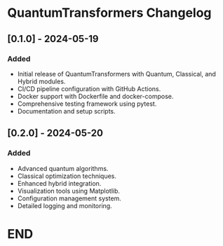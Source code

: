 # QuantumTransformers Changelog

## [0.1.0] - 2024-05-19
### Added
- Initial release of QuantumTransformers with Quantum, Classical, and Hybrid modules.
- CI/CD pipeline configuration with GitHub Actions.
- Docker support with Dockerfile and docker-compose.
- Comprehensive testing framework using pytest.
- Documentation and setup scripts.

## [0.2.0] - 2024-05-20
### Added
- Advanced quantum algorithms.
- Classical optimization techniques.
- Enhanced hybrid integration.
- Visualization tools using Matplotlib.
- Configuration management system.
- Detailed logging and monitoring.
# END